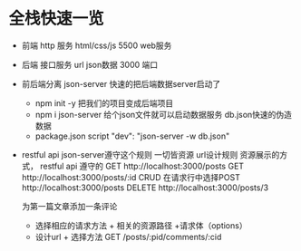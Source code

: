 # 全栈快速一览

- 前端 http 服务 html/css/js
    5500 web服务
- 后端 接口服务
    url json数据
    3000 端口
- 前后端分离
    json-server 快速的把后端数据server启动了
    - npm init -y 把我们的项目变成后端项目
    - npm i json-server 给个json文件就可以启动数据服务
        db.json快速的伪造数据
    - package.json
        script 
        "dev": "json-server -w db.json"

- restful api   json-server遵守这个规则
    一切皆资源 url设计规则
    资源展示的方式， restful api 遵守的
    GET http://localhost:3000/posts
    GET http://localhost:3000/posts/:id
    CRUD 
    在请求行中选择POST 
    http://localhost:3000/posts 
    DELETE http://localhost:3000/posts/3 

    为第一篇文章添加一条评论

    - 选择相应的请求方法 + 相关的资源路径 +请求体（options）
    - 设计url + 选择方法
        GET /posts/:pid/comments/:cid